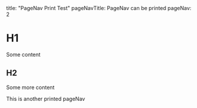 <frontmatter>
  title: "PageNav Print Test"
  pageNavTitle: PageNav can be printed
  pageNav: 2
</frontmatter>

<page-nav-print />

# H1

Some content

## H2

Some more content

<page-nav-print>
This is another printed pageNav
</page-nav-print>

